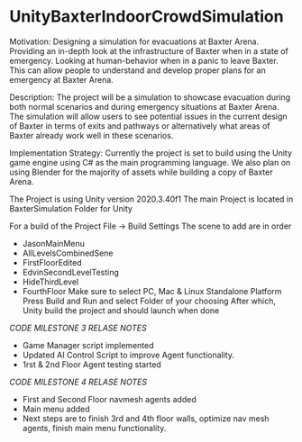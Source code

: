 # UnityBaxterIndoorCrowdSimulation

Motivation: Designing a simulation for evacuations at Baxter Arena. Providing an in-depth look 
at the infrastructure of Baxter when in a state of emergency. Looking at human-behavior when 
in a panic to leave Baxter. This can allow people to understand and develop proper plans for an 
emergency at Baxter Arena. 

Description: The project will be a simulation to showcase evacuation during both normal 
scenarios and during emergency situations at Baxter Arena. The simulation will allow users to 
see potential issues in the current design of Baxter in terms of exits and pathways or 
alternatively what areas of Baxter already work well in these scenarios.

Implementation Strategy: Currently the project is set to build using the Unity game engine 
using C# as the main programming language. We also plan on using Blender for the majority of 
assets while building a copy of Baxter Arena. 

The Project is using Unity version 2020.3.40f1 
The main Project is located in BaxterSimulation Folder for Unity

For a build of the Project 
File -> Build Settings 
The scene to add are in order
- JasonMainMenu
- AllLevelsCombinedSene
- FirstFloorEdited
- EdvinSecondLevelTesting
- HideThirdLevel
- FourthFloor 
Make sure to select PC, Mac & Linux Standalone Platform
Press Build and Run and select Folder of your choosing 
After which, Unity build the project and should launch when done


*CODE MILESTONE 3 RELASE NOTES*
- Game Manager script implemented
- Updated AI Control Script to improve Agent functionality. 
- 1rst & 2nd Floor Agent testing started 

*CODE MILESTONE 4 RELASE NOTES*
- First and Second Floor navmesh agents added 
- Main menu added 
- Next steps are to finish 3rd and 4th floor walls, optimize nav mesh agents, finish main menu functionality. 


